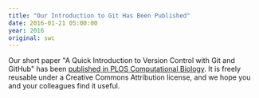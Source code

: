 ```yaml
---
title: "Our Introduction to Git Has Been Published"
date: 2016-01-21 05:00:00
year: 2016
original: swc
---
```


Our short paper
"A Quick Introduction to Version Control with Git and GitHub"
has been [published in PLOS Computational Biology](http://journals.plos.org/ploscompbiol/article?id=10.1371/journal.pcbi.1004668).
It is freely reusable under a Creative Commons Attribution license,
and we hope you and your colleagues find it useful.
